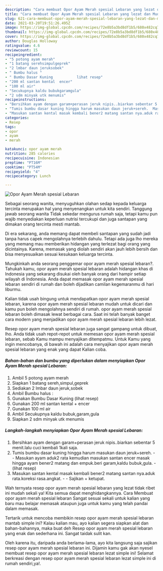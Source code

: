 ```yaml
---
description: "Cara membuat Opor Ayam Merah spesial Lebaran yang lezat dan Mudah Dibuat"
title: "Cara membuat Opor Ayam Merah spesial Lebaran yang lezat dan Mudah Dibuat"
slug: 621-cara-membuat-opor-ayam-merah-spesial-lebaran-yang-lezat-dan-mudah-dibuat
date: 2021-03-20T19:51:26.495Z
image: https://img-global.cpcdn.com/recipes/72e8b5a3bd8df1b5/680x482cq70/opor-ayam-merah-spesial-lebaran-foto-resep-utama.jpg
thumbnail: https://img-global.cpcdn.com/recipes/72e8b5a3bd8df1b5/680x482cq70/opor-ayam-merah-spesial-lebaran-foto-resep-utama.jpg
cover: https://img-global.cpcdn.com/recipes/72e8b5a3bd8df1b5/680x482cq70/opor-ayam-merah-spesial-lebaran-foto-resep-utama.jpg
author: Douglas Holloway
ratingvalue: 4.6
reviewcount: 15
recipeingredient:
- "5 potong ayam merah"
- "1 batang serehsimpulgeprek"
- "2 lmbar daun jeruksobek"
- " Bumbu halus "
- " Bumbu Dasar Kuning           lihat resep"
- "200 ml santan kental  encer"
- "100 ml air"
- "Secukupnya kaldu bubukgaramgula"
- "2 sdm minyak utk menumis"
recipeinstructions:
- "Bersihkan ayam dengan garam+perasan jeruk nipis..biarkan sebentar 5 menit.lalu cuci kembali 1kali saja."
- "Tumis bumbu dasar kuning hingga harum masukan daun jeruk+sereh.  Masukan ayam aduk2 rata kemudian masukan santan encer masak hingga ayam bener2 matang dan empuk.beri garam,kaldu bubuk,gula.           (lihat resep)"
- "Masukan santan kental masak kembali bener2 matang santan nya.aduk rata.koreksi rasa.angkat.  Sajikan + ketupat."
categories:
- Resep
tags:
- opor
- ayam
- merah

katakunci: opor ayam merah 
nutrition: 285 calories
recipecuisine: Indonesian
preptime: "PT16M"
cooktime: "PT54M"
recipeyield: "4"
recipecategory: Lunch

---
```



![Opor Ayam Merah spesial Lebaran](https://img-global.cpcdn.com/recipes/72e8b5a3bd8df1b5/680x482cq70/opor-ayam-merah-spesial-lebaran-foto-resep-utama.jpg)

Sebagai seorang wanita, menyuguhkan olahan sedap kepada keluarga tercinta merupakan hal yang menyenangkan untuk kita sendiri. Tanggung jawab seorang  wanita Tidak sekedar mengurus rumah saja, tetapi kamu pun wajib menyediakan keperluan nutrisi tercukupi dan juga santapan yang dimakan orang tercinta mesti mantab.

Di era  sekarang, anda memang dapat membeli santapan yang sudah jadi tanpa harus capek mengolahnya terlebih dahulu. Tetapi ada juga lho mereka yang memang mau memberikan hidangan yang terlezat bagi orang yang dicintainya. Karena, memasak yang diolah sendiri akan jauh lebih bersih dan bisa menyesuaikan sesuai kesukaan keluarga tercinta. 



Mungkinkah anda seorang penggemar opor ayam merah spesial lebaran?. Tahukah kamu, opor ayam merah spesial lebaran adalah hidangan khas di Indonesia yang sekarang disukai oleh banyak orang dari hampir setiap wilayah di Indonesia. Anda dapat memasak opor ayam merah spesial lebaran sendiri di rumah dan boleh dijadikan camilan kegemaranmu di hari liburmu.

Kalian tidak usah bingung untuk mendapatkan opor ayam merah spesial lebaran, karena opor ayam merah spesial lebaran mudah untuk dicari dan kamu pun boleh mengolahnya sendiri di rumah. opor ayam merah spesial lebaran boleh dimasak lewat berbagai cara. Saat ini telah banyak banget cara modern yang menjadikan opor ayam merah spesial lebaran lebih lezat.

Resep opor ayam merah spesial lebaran juga sangat gampang untuk dibuat, lho. Anda tidak usah repot-repot untuk memesan opor ayam merah spesial lebaran, sebab Kamu mampu menyajikan ditempatmu. Untuk Kamu yang ingin mencobanya, di bawah ini adalah cara menyajikan opor ayam merah spesial lebaran yang enak yang dapat Kalian coba.

<!--inarticleads1-->

##### Bahan-bahan dan bumbu yang diperlukan dalam menyiapkan Opor Ayam Merah spesial Lebaran:

1. Ambil 5 potong ayam merah
1. Siapkan 1 batang sereh,simpul,geprek
1. Sediakan 2 lmbar daun jeruk,sobek
1. Ambil  Bumbu halus :
1. Gunakan  Bumbu Dasar Kuning           (lihat resep)
1. Gunakan 200 ml santan kental + encer
1. Gunakan 100 ml air
1. Ambil Secukupnya kaldu bubuk,garam,gula
1. Siapkan 2 sdm minyak utk menumis




<!--inarticleads2-->

##### Langkah-langkah menyiapkan Opor Ayam Merah spesial Lebaran:

1. Bersihkan ayam dengan garam+perasan jeruk nipis..biarkan sebentar 5 menit.lalu cuci kembali 1kali saja.
1. Tumis bumbu dasar kuning hingga harum masukan daun jeruk+sereh. -  - Masukan ayam aduk2 rata kemudian masukan santan encer masak hingga ayam bener2 matang dan empuk.beri garam,kaldu bubuk,gula. -           (lihat resep)
1. Masukan santan kental masak kembali bener2 matang santan nya.aduk rata.koreksi rasa.angkat. -  - Sajikan + ketupat.




Wah ternyata resep opor ayam merah spesial lebaran yang lezat tidak ribet ini mudah sekali ya! Kita semua dapat menghidangkannya. Cara Membuat opor ayam merah spesial lebaran Sangat sesuai sekali untuk kalian yang baru mau belajar memasak ataupun juga untuk kamu yang telah pandai dalam memasak.

Tertarik untuk mencoba membikin resep opor ayam merah spesial lebaran mantab simple ini? Kalau kalian mau, ayo kalian segera siapkan alat dan bahan-bahannya, maka buat deh Resep opor ayam merah spesial lebaran yang enak dan sederhana ini. Sangat taidak sulit kan. 

Oleh karena itu, daripada anda berlama-lama, ayo kita langsung saja sajikan resep opor ayam merah spesial lebaran ini. Dijamin kamu gak akan nyesel membuat resep opor ayam merah spesial lebaran lezat simple ini! Selamat berkreasi dengan resep opor ayam merah spesial lebaran lezat simple ini di rumah sendiri,ya!.

